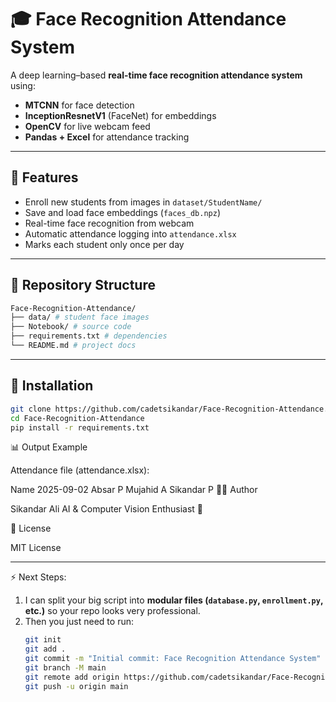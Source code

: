 # 🎓 Face Recognition Attendance System

A deep learning–based **real-time face recognition attendance system** using:
- **MTCNN** for face detection
- **InceptionResnetV1** (FaceNet) for embeddings
- **OpenCV** for live webcam feed
- **Pandas + Excel** for attendance tracking

---

## 🚀 Features
- Enroll new students from images in `dataset/StudentName/`
- Save and load face embeddings (`faces_db.npz`)
- Real-time face recognition from webcam
- Automatic attendance logging into `attendance.xlsx`
- Marks each student only once per day

---

## 📂 Repository Structure
```bash
Face-Recognition-Attendance/
├── data/ # student face images
├── Notebook/ # source code
├── requirements.txt # dependencies
└── README.md # project docs
````



---

## 🔧 Installation
```bash
git clone https://github.com/cadetsikandar/Face-Recognition-Attendance.git
cd Face-Recognition-Attendance
pip install -r requirements.txt
````

📊 Output Example

Attendance file (attendance.xlsx):

Name	2025-09-02
Absar	P
Mujahid	A
Sikandar	P
👨‍💻 Author

Sikandar Ali
AI & Computer Vision Enthusiast 🚀

📜 License

MIT License


---

⚡ Next Steps:
1. I can split your big script into **modular files (`database.py`, `enrollment.py`, etc.)** so your repo looks very professional.  
2. Then you just need to run:
   ```bash
   git init
   git add .
   git commit -m "Initial commit: Face Recognition Attendance System"
   git branch -M main
   git remote add origin https://github.com/cadetsikandar/Face-Recognition-Attendance.git
   git push -u origin main
   ````
